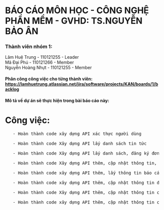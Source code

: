 # BÁO CÁO MÔN HỌC - CÔNG NGHỆ PHẦN MỀM - GVHD: TS.NGUYỄN BẢO ÂN
### Thành viên nhóm 1:
Lâm Huệ Trung - 110121255 - Leader <br>
Mã Đại Phú - 110121266 - Member  <br>
Nguyễn Hoàng Nhựt - 110121255 - Member<br>
#### Phân công công việc cho từng thành viên: https://lamhuetrung.atlassian.net/jira/software/projects/KAN/boards/1/backlog
#### Mô tả về dự án sẽ thực hiện trong bài báo cáo này:
# Công việc: <br>
  <pre>
   - Hoàn thành code xây dựng API xác thực người dùng <br>
   - Hoàn thành code Xây dựng API lấy danh sách tin tức <br>
   - Hoàn thành code Xây dựng API lấy danh sách, đăng ký đơn thực tập <br>
   - Hoàn thành code Xây dựng API thêm, cập nhật thông tin, trạng thái sinh viên <br>
   - Hoàn thành code xây dựng API thêm, lấy thông tin báo cáo sinh viên <br>
   - Hoàn thành code xây dựng API thêm, cập nhật thông tin đợt thực tập, công việc thực tập cho Admin <br> 
   - Hoàn thành code Xây dựng API thêm, cập nhật thông tin công ty<br>
   - Hoàn thành code xây dựng API thêm, cập nhật thông tin cán bộ hướng dẫn
